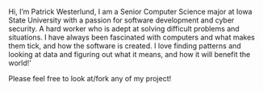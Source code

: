Hi, I’m Patrick Westerlund, I am a Senior Computer Science major at Iowa State University with a passion for software development and cyber security. A hard worker who is adept at solving difficult problems and situations. I have always been fascinated with computers and what makes them tick, and how the software is created. I love finding patterns and looking at data and figuring out what it means, and how it will benefit the world!'

Please feel free to look at/fork any of my project!

<!---
pattywest/pattywest is a ✨ special ✨ repository because its `README.md` (this file) appears on your GitHub profile.
You can click the Preview link to take a look at your changes.
--->
